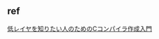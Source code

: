 ## ref
[低レイヤを知りたい人のためのCコンパイラ作成入門](https://www.sigbus.info/compilerbook#%E3%81%AF%E3%81%98%E3%82%81%E3%81%AB)
